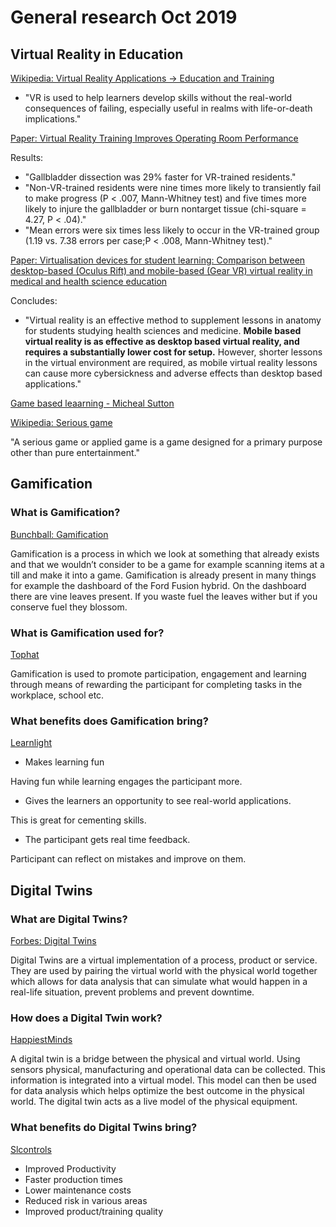 # General research Oct 2019

## Virtual Reality in Education

[Wikipedia: Virtual Reality Applications -> Education and Training](https://en.wikipedia.org/wiki/Virtual_reality_applications#Education_and_training)

* "VR is used to help learners develop skills without the real-world consequences of failing, especially useful in realms with life-or-death implications."

[Paper: Virtual Reality Training Improves Operating Room Performance](https://www.ncbi.nlm.nih.gov/pmc/articles/PMC1422600/)

Results:
* "Gallbladder dissection was 29% faster for VR-trained residents."
* "Non-VR-trained residents were nine times more likely to transiently fail to make progress (P < .007, Mann-Whitney test) and five times more likely to injure the gallbladder or burn nontarget tissue (chi-square = 4.27, P < .04)."
* "Mean errors were six times less likely to occur in the VR-trained group (1.19 vs. 7.38 errors per case;P < .008, Mann-Whitney test)."

[Paper: Virtualisation devices for student learning: Comparison between desktop-based (Oculus Rift) and mobile-based (Gear VR) virtual reality in medical and health science education](https://ajet.org.au/index.php/AJET/article/view/3840)

Concludes:
* "Virtual reality is an effective method to supplement lessons in anatomy for students studying health sciences and medicine. **Mobile based virtual reality is as effective as desktop based virtual reality, and requires a substantially lower cost for setup.** However, shorter lessons in the virtual environment are required, as mobile virtual reality lessons can cause more cybersickness and adverse effects than desktop based applications."

[Game based leaarning - Micheal Sutton](https://www.academia.edu/30689263/Game_Based_Learning_Journals_V3)

[Wikipedia: Serious game](https://en.wikipedia.org/wiki/Serious_game)

"A serious game or applied game is a game designed for a primary purpose other than pure entertainment."

## Gamification
### What is Gamification?

[Bunchball: Gamification](https://www.bunchball.com/gamification)

Gamification is a process in which we look at something that already exists and that we wouldn’t consider to be a game for example scanning items at a till and make it into a game. Gamification is already present in many things for example the dashboard of the Ford Fusion hybrid. On the dashboard there are vine leaves present. If you waste fuel the leaves wither but if you conserve fuel they blossom.

### What is Gamification used for?

[Tophat](https://tophat.com/blog/gamification-education-class/)

Gamification is used to promote participation, engagement and learning through means of rewarding the participant for completing tasks in the workplace, school etc.

### What benefits does Gamification bring?

[Learnlight](https://insights.learnlight.com/en/articles/5-benefits-of-gamification-in-learning/)

* Makes learning fun

Having fun while learning engages the participant more.

* Gives the learners an opportunity to see real-world applications.

This is great for cementing skills.

*	The participant gets real time feedback.

Participant can reflect on mistakes and improve on them.

## Digital Twins

### What are Digital Twins?

[Forbes: Digital Twins](https://www.forbes.com/sites/bernardmarr/2017/03/06/what-is-digital-twin-technology-and-why-is-it-so-important/#1cd612f52e2a)

Digital Twins are a virtual implementation of a process, product or service. They are used by pairing the virtual world with the physical world together which allows for data analysis that can simulate what would happen in a real-life situation, prevent problems and prevent downtime.

### How does a Digital Twin work?

[HappiestMinds](https://www.happiestminds.com/insights/digital-twins/)

A digital twin is a bridge between the physical and virtual world. Using sensors physical, manufacturing and operational data can be collected. This information is integrated into a virtual model. This model can then be used for data analysis which helps optimize the best outcome in the physical world. The digital twin acts as a live model of the physical equipment.

### What benefits do Digital Twins bring?

[Slcontrols](https://slcontrols.com/what-is-digital-twin-technology-and-how-can-it-benefit-manufacturing/)

* Improved Productivity
*	Faster production times
*	Lower maintenance costs
*	Reduced risk in various areas
*	Improved product/training quality




